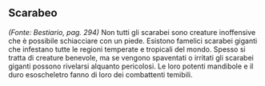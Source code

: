 ## **Scarabeo**

*(Fonte: Bestiario, pag. 294)* Non tutti gli scarabei sono creature inoffensive che è possibile schiacciare con un piede. Esistono famelici scarabei giganti che infestano tutte le regioni temperate e tropicali del mondo. Spesso si tratta di creature benevole, ma se vengono spaventati o irritati gli scarabei giganti possono rivelarsi alquanto pericolosi. Le loro potenti mandibole e il duro esoscheletro fanno di loro dei combattenti temibili.
